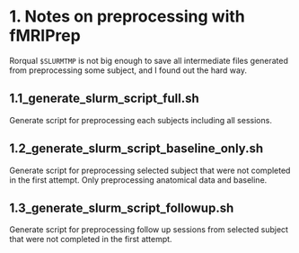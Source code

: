 # 1. Notes on preprocessing with fMRIPrep

Rorqual `$SLURMTMP` is not big enough to save all intermediate files generated from preprocessing some subject, and I found out the hard way.

## 1.1_generate_slurm_script_full.sh

Generate script for preprocessing each subjects including all sessions.

## 1.2_generate_slurm_script_baseline_only.sh 

Generate script for preprocessing selected subject that were not completed in the first attempt.
Only preprocessing anatomical data and baseline.

## 1.3_generate_slurm_script_followup.sh 

Generate script for preprocessing follow up sessions from selected subject that were not completed in the first attempt.
